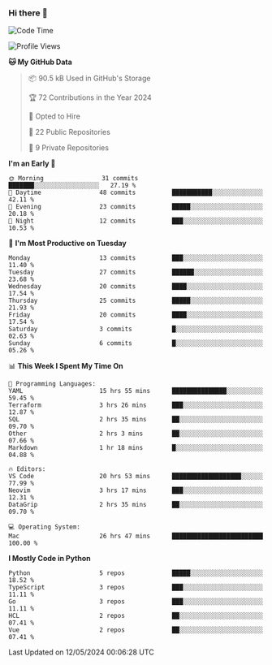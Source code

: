 ### Hi there 👋
<!--![visitors](https://visitor-badge.glitch.me/badge?page_id=d0zingcat)-->
<!--
**d0zingcat/d0zingcat** is a ✨ _special_ ✨ repository because its `README.md` (this file) appears on your GitHub profile.

Here are some ideas to get you started:

- 🔭 I’m currently working on ...
- 🌱 I’m currently learning ...
- 👯 I’m looking to collaborate on ...
- 🤔 I’m looking for help with ...
- 💬 Ask me about ...
- 📫 How to reach me: ...
- 😄 Pronouns: ...
- ⚡ Fun fact: ...
-->
<!--START_SECTION:waka-->
![Code Time](http://img.shields.io/badge/Code%20Time-3%2C528%20hrs%2023%20mins-blue)

![Profile Views](http://img.shields.io/badge/Profile%20Views-0-blue)

**🐱 My GitHub Data** 

> 📦 90.5 kB Used in GitHub's Storage 
 > 
> 🏆 72 Contributions in the Year 2024
 > 
> 💼 Opted to Hire
 > 
> 📜 22 Public Repositories 
 > 
> 🔑 9 Private Repositories 
 > 
**I'm an Early 🐤** 

```text
🌞 Morning                31 commits          ███████░░░░░░░░░░░░░░░░░░   27.19 % 
🌆 Daytime                48 commits          ███████████░░░░░░░░░░░░░░   42.11 % 
🌃 Evening                23 commits          █████░░░░░░░░░░░░░░░░░░░░   20.18 % 
🌙 Night                  12 commits          ███░░░░░░░░░░░░░░░░░░░░░░   10.53 % 
```
📅 **I'm Most Productive on Tuesday** 

```text
Monday                   13 commits          ███░░░░░░░░░░░░░░░░░░░░░░   11.40 % 
Tuesday                  27 commits          ██████░░░░░░░░░░░░░░░░░░░   23.68 % 
Wednesday                20 commits          ████░░░░░░░░░░░░░░░░░░░░░   17.54 % 
Thursday                 25 commits          █████░░░░░░░░░░░░░░░░░░░░   21.93 % 
Friday                   20 commits          ████░░░░░░░░░░░░░░░░░░░░░   17.54 % 
Saturday                 3 commits           █░░░░░░░░░░░░░░░░░░░░░░░░   02.63 % 
Sunday                   6 commits           █░░░░░░░░░░░░░░░░░░░░░░░░   05.26 % 
```


📊 **This Week I Spent My Time On** 

```text
💬 Programming Languages: 
YAML                     15 hrs 55 mins      ███████████████░░░░░░░░░░   59.45 % 
Terraform                3 hrs 26 mins       ███░░░░░░░░░░░░░░░░░░░░░░   12.87 % 
SQL                      2 hrs 35 mins       ██░░░░░░░░░░░░░░░░░░░░░░░   09.70 % 
Other                    2 hrs 3 mins        ██░░░░░░░░░░░░░░░░░░░░░░░   07.66 % 
Markdown                 1 hr 18 mins        █░░░░░░░░░░░░░░░░░░░░░░░░   04.88 % 

🔥 Editors: 
VS Code                  20 hrs 53 mins      ███████████████████░░░░░░   77.99 % 
Neovim                   3 hrs 17 mins       ███░░░░░░░░░░░░░░░░░░░░░░   12.31 % 
DataGrip                 2 hrs 35 mins       ██░░░░░░░░░░░░░░░░░░░░░░░   09.70 % 

💻 Operating System: 
Mac                      26 hrs 47 mins      █████████████████████████   100.00 % 
```

**I Mostly Code in Python** 

```text
Python                   5 repos             █████░░░░░░░░░░░░░░░░░░░░   18.52 % 
TypeScript               3 repos             ███░░░░░░░░░░░░░░░░░░░░░░   11.11 % 
Go                       3 repos             ███░░░░░░░░░░░░░░░░░░░░░░   11.11 % 
HCL                      2 repos             ██░░░░░░░░░░░░░░░░░░░░░░░   07.41 % 
Vue                      2 repos             ██░░░░░░░░░░░░░░░░░░░░░░░   07.41 % 
```




 Last Updated on 12/05/2024 00:06:28 UTC
<!--END_SECTION:waka-->

